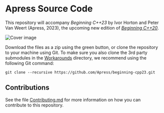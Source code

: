 # Apress Source Code

This repository will accompany *Beginning C++23* by Ivor Horton and Peter Van Weert (Apress, 2023), 
the upcoming new edition of [*Beginning C++20*](https://www.apress.com/9781484258835).

[comment]: #cover
![Cover image](9781484258835.jpg)

Download the files as a zip using the green button, or clone the repository to your machine using Git. 
To make sure you also clone the 3rd party submodules in the [Workarounds](Workarounds) directory, 
we recommend using the following Git command:

    git clone --recursive https://github.com/Apress/beginning-cpp23.git

## Contributions

See the file [Contributing.md](Contributing.md) for more information on how you can contribute to this repository.
